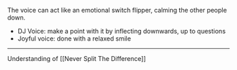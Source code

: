The voice can act like an emotional switch flipper, calming the other people down.

- DJ Voice: make a point with it by inflecting downwards, up to questions
- Joyful voice: done with a relaxed smile

---

Understanding of [[Never Split The Difference]]